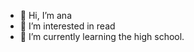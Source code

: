 - 👋 Hi, I’m ana
- 👀 I’m interested in read
- 🌱 I’m currently learning the high school.

<!---
apaixaols/apaixaols is a ✨ special ✨ repository because its `README.md` (this file) appears on your GitHub profile.
You can click the Preview link to take a look at your changes.
--->
